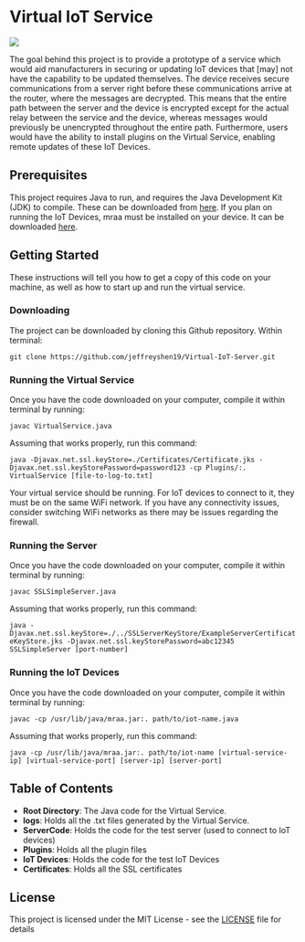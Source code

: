 # Virtual IoT Service

[![](https://tokei.rs/b1/github/jeffreyshen19/Virtual-IoT-Server)](https://github.com/jeffreyshen19/Virtual-IoT-Server)

The goal behind this project is to provide a prototype of a service which would aid manufacturers in securing or updating IoT devices that [may] not have the capability to be updated themselves. The device receives secure communications from a server right before these communications arrive at the router, where the messages are decrypted. This means that the entire path between the server and the device is encrypted except for the actual relay between the service and the device, whereas messages would previously be unencrypted throughout the entire path. Furthermore, users would have the ability to install plugins on the Virtual Service, enabling remote updates of these IoT Devices.

## Prerequisites

This project requires Java to run, and requires the Java Development Kit (JDK) to compile. These can be downloaded from [here](http://www.oracle.com/technetwork/java/javase/downloads/jdk8-downloads-2133151.html). If you plan on running the IoT Devices, mraa must be installed on your device. It can be downloaded [here](https://github.com/intel-iot-devkit/mraa).

## Getting Started

These instructions will tell you how to get a copy of this code on your machine, as well as how to start up and run the virtual service.

### Downloading

The project can be downloaded by cloning this Github repository. Within terminal:

`git clone https://github.com/jeffreyshen19/Virtual-IoT-Server.git`

### Running the Virtual Service

Once you have the code downloaded on your computer, compile it within terminal by running:

`javac VirtualService.java`

Assuming that works properly, run this command:

`java -Djavax.net.ssl.keyStore=./Certificates/Certificate.jks -Djavax.net.ssl.keyStorePassword=password123 -cp Plugins/:. VirtualService [file-to-log-to.txt]`

Your virtual service should be running. For IoT devices to connect to it, they must be on the same WiFi network. If you have any connectivity issues, consider switching WiFi networks as there may be issues regarding the firewall.

### Running the Server

Once you have the code downloaded on your computer, compile it within terminal by running:

`javac SSLSimpleServer.java`

Assuming that works properly, run this command:

`java -Djavax.net.ssl.keyStore=./../SSLServerKeyStore/ExampleServerCertificateKeyStore.jks -Djavax.net.ssl.keyStorePassword=abc12345 SSLSimpleServer [port-number]`

### Running the IoT Devices

Once you have the code downloaded on your computer, compile it within terminal by running:

`javac -cp /usr/lib/java/mraa.jar:. path/to/iot-name.java`

Assuming that works properly, run this command:

`java -cp /usr/lib/java/mraa.jar:. path/to/iot-name [virtual-service-ip] [virtual-service-port] [server-ip] [server-port]`

## Table of Contents

* **Root Directory**: The Java code for the Virtual Service.
* **logs**: Holds all the .txt files generated by the Virtual Service.
* **ServerCode**: Holds the code for the test server (used to connect to IoT devices)
* **Plugins**: Holds all the plugin files
* **IoT Devices**: Holds the code for the test IoT Devices
* **Certificates**: Holds all the SSL certificates

## License
 
This project is licensed under the MIT License - see the [LICENSE](LICENSE) file for details
